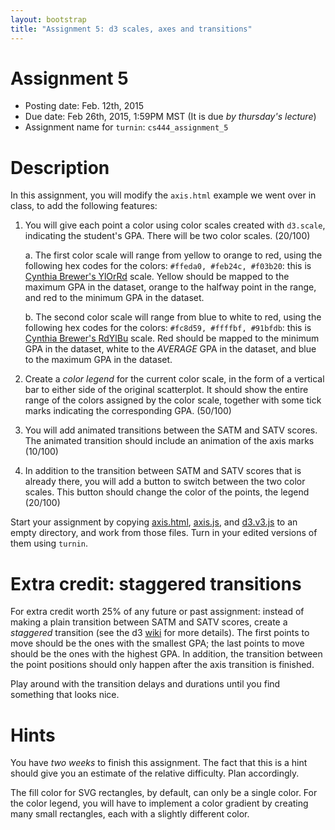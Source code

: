 ```yaml
---
layout: bootstrap
title: "Assignment 5: d3 scales, axes and transitions"
---
```


# Assignment 5

- Posting date: Feb. 12th, 2015
- Due date: Feb 26th, 2015, 1:59PM MST (It is due *by thursday's
  lecture*)
- Assignment name for `turnin`: `cs444_assignment_5`

# Description

In this assignment, you will modify the `axis.html` example we went
over in class, to add the following features:

1. You will give each point a color using color scales created with
   `d3.scale`, indicating the student's GPA. There
   will be two color scales. (20/100)
   
   a. The first color scale will range from yellow to orange to red,
   using the following hex codes for the colors: `#ffeda0, #feb24c,
   #f03b20`: this is
   [Cynthia Brewer's YlOrRd](http://colorbrewer2.org/?type=sequential&scheme=YlOrRd&n=3)
   scale. Yellow should be mapped to the maximum GPA in the dataset,
   orange to the halfway point in the range, and red to the minimum GPA in
   the dataset.
   
   b. The second color scale will range from blue to white to red,
   using the following hex codes for the colors: `#fc8d59, #ffffbf,
   #91bfdb`: this is
   [Cynthia Brewer's RdYlBu](http://colorbrewer2.org/?type=diverging&scheme=RdYlBu&n=3)
   scale. Red should be mapped to the minimum GPA in the dataset,
   white to the *AVERAGE* GPA in the dataset, and blue to the maximum
   GPA in the dataset.

2. Create a *color legend* for the current color scale, in the form
   of a vertical bar to either side of the original scatterplot. It
   should show the entire range of the colors assigned by the color
   scale, together with some tick marks indicating the corresponding
   GPA. (50/100)

3. You will add animated transitions between the SATM and SATV
   scores. The animated transition should include an animation of the
   axis marks (10/100)

4. In addition to the transition between SATM and SATV scores that is
   already there, you will add a button to switch between the two
   color scales. This button should change the color of the points,
   the legend (20/100)

Start your assignment by copying
[axis.html](lectures/week5/scatterplot.html),
[axis.js](lectures/week5/scatterplot.js), and
[d3.v3.js](lectures/week5/d3.v3.js) to an empty directory, and work
from those files. Turn in your edited versions of them using `turnin`.

# Extra credit: staggered transitions

For extra credit worth 25% of any future or past assignment: instead
of making a plain transition between SATM and SATV scores, create a
*staggered* transition (see the d3
[wiki](https://github.com/mbostock/d3/wiki/Transitions) for more
details). The first points to move should be the ones with the
smallest GPA; the last points to move should be the ones with the
highest GPA. In addition, the transition between the point positions
should only happen after the axis transition is finished.

Play around with the transition delays and durations until you find
something that looks nice.

# Hints

You have *two weeks* to finish this assignment. The fact that this is
a hint should give you an estimate of the relative difficulty. Plan
accordingly.

The fill color for SVG rectangles, by default, can only be a single
color. For the color legend, you will have to implement a color
gradient by creating many small rectangles, each with a slightly
different color.
